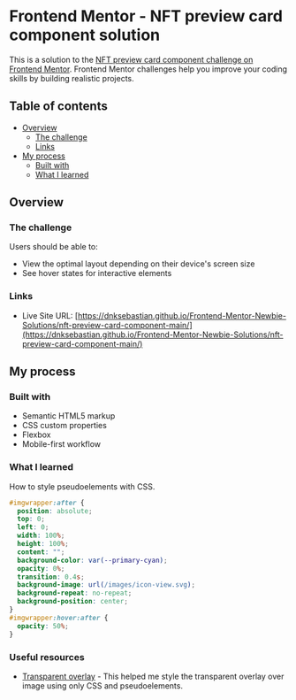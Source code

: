 # Frontend Mentor - NFT preview card component solution

This is a solution to the [NFT preview card component challenge on Frontend Mentor](https://www.frontendmentor.io/challenges/nft-preview-card-component-SbdUL_w0U). Frontend Mentor challenges help you improve your coding skills by building realistic projects. 

## Table of contents

- [Overview](#overview)
  - [The challenge](#the-challenge)
  - [Links](#links)
- [My process](#my-process)
  - [Built with](#built-with)
  - [What I learned](#what-i-learned)



## Overview

### The challenge

Users should be able to:

- View the optimal layout depending on their device's screen size
- See hover states for interactive elements


### Links

- Live Site URL: [https://dnksebastian.github.io/Frontend-Mentor-Newbie-Solutions/nft-preview-card-component-main/](https://dnksebastian.github.io/Frontend-Mentor-Newbie-Solutions/nft-preview-card-component-main/)

## My process

### Built with

- Semantic HTML5 markup
- CSS custom properties
- Flexbox
- Mobile-first workflow

### What I learned

How to style pseudoelements with CSS.


```css
#imgwrapper:after {
  position: absolute;
  top: 0;
  left: 0;
  width: 100%;
  height: 100%;
  content: "";
  background-color: var(--primary-cyan);
  opacity: 0%;
  transition: 0.4s;
  background-image: url(/images/icon-view.svg);
  background-repeat: no-repeat;
  background-position: center;
}
#imgwrapper:hover:after {
  opacity: 50%;
}
```


### Useful resources

- [Transparent overlay](https://stackoverflow.com/questions/18322548/black-transparent-overlay-on-image-hover-with-only-css) - This helped me style the transparent overlay over image using only CSS and pseudoelements.
